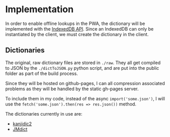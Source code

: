 # Implementation

In order to enable offline lookups in the PWA, the dictionary will be
implemented with the [IndexedDB
API](https://developer.mozilla.org/en-US/docs/Web/API/IndexedDB_API). Since an
IndexedDB can only be instantiated by the client, we must create the dictionary
in the client.

## Dictionaries

The original, raw dictionary files are stored in `./raw`. They all get compiled
to JSON by the `./dictToJSON.py` python script, and are put into the public
folder as part of the build process.

Since they will be hosted on github-pages, I can all compression associated
problems as they will be handled by the static gh-pages server.

To include them in my code, instead of the async `import('some.json')`, I will
use the `fetch('some.json').then(res => res.json())` method.

The dictionaries currently in use are:

- [kanjidic2](http://www.edrdg.org/wiki/index.php/KANJIDIC_Project)
- [JMdict](http://www.edrdg.org/wiki/index.php/JMdict-EDICT_Dictionary_Project)
